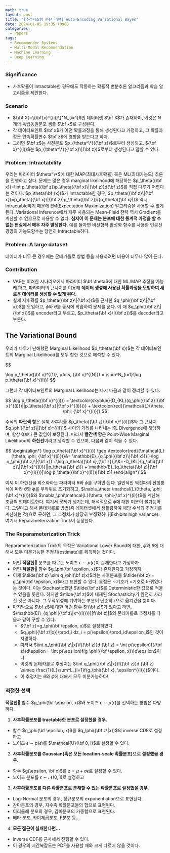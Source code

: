 ```yaml
---
math: true
layout: post
title: "[추천시스템 논문 리뷰] Auto-Encoding Variational Bayes"
date: 2024-01-05 19:35 +0900
categories:
  - Papers
tags:
  - Recommender Systems
  - Multi-Modal Recommendation
  - Machine Learning
  - Deep Learning
---
```


### Significance

- 사후확률이 Intractable한 경우에도 작동하는 확률적 변분추론 알고리즘과 학습 알고리즘을 제안한다.

### Scenario

- ${\bf X}=\{\bf{x}^{(i)}\}^N_{i=1}$인 데이터셋 $\bf X$가 존재하며, 이것은 $N$개의 독립동일분포 샘플 $\bf x$로 구성된다.
- 각 데이터포인트 $\bf x$가 어떤 확률과정을 통해 생성된다고 가정하고, 그 확률과정은 연속확률변수 $\bf z$에 영향을 받는다고 하자.
- 그러면 $\bf z$는 사전분포 $p_{\theta^\*}({\bf z})$로부터 생성되고, ${\bf x}^{(i)}$는 $p_{\theta^\*}({\bf x}\|{\bf z})$로부터 생성된다고 말할 수 있다.

### Problem: Intractability

우리는 파라미터 $\theta^\*$에 대한 MAP(최대사후확률) 혹은 ML(최대가능도) 추론을 진행하고 싶다. 문제는 많은 경우 marginal likelihood에 해당하는 $p_\theta({\bf x})=\int p_\theta({\bf z})p_\theta({\bf x}\|{\bf z})d{\bf z}$를 직접 다루기 어렵다는 것이다. $p_\theta(\bf {x})$가 Intractable한 경우, $p_\theta({\bf z}\|{\bf x})=p_\theta({\bf x}\|{\bf z})p_\theta({\bf z})/{p_\theta({\bf x})}$ 역시 Intractable하기 때문에 EM(Expectation Maximization) 알고리즘을 사용할 수 없게 된다. Variational Inference에서 자주 사용되는 Mean-Field 전략 역시 Gradient를 계산할 수 없으므로 사용할 수 없다. **심지어 이 문제는 분포에 대한 통계적 가정을 할 수 없는 현실에서 매우 자주 발생한다.** 예를 들자면 비선형적 활성화 함수를 사용한 인공신경망의 가능도함수는 당연히 Intractable하다.

### Problem: A large dataset

데이터가 너무 큰 경우에는 몬테카를로 방법 등을 사용하려면 비용이 너무나 많이 든다.

### Contribution

- VAE는 이러한 시나리오에서 파라미터 $\bf \theta$에 대한 ML/MAP 추정을 가능케 하고, 파라미터의 근사치를 이용해 **데이터 생성에 사용된 확률과정을 모방하여 새로운 데이터를 생성할 수 있게 된다.**
- 실제 사후확률 $p_\theta({\bf z}\|{\bf x})$를 근사한 $q_\phi({\bf z}\|{\bf x})$를 도입하고, $\phi$와 $\theta$를 동시에 학습하여 문제를 푼다. 이 때 $q_\phi({\bf z}\|{\bf x})$를 encoder라고 부르고, $p_\theta({\bf x}\|{\bf z})$를 decoder라고 부른다.

## The Variational Bound

우리가 다루기 난해했던 Marginal Likelihood $p_\theta({\bf x})$는 각 데이터포인트의 Marginal Likelihood를 모두 합한 것으로 해석할 수 있다. 

$$

\log p_\theta({\bf x}^{(1)}, \dots, {\bf x}^{(N)}) = \sum^N_{i=1}\log p_\theta({\bf x}^{(i)})
$$

그런데 각 데이터포인트의 Marginal Likelihood는 다시 다음과 같이 정리할 수 있다.

$$
\log p_\theta({\bf x}^{(i)}) = \textcolor{skyblue}{D_{KL}(q_\phi({\bf z}|{\bf x}^{(i)})||p_\theta({\bf z}|{\bf x}^{(i)}))} + \textcolor{red}{\mathcal{L}(\theta, \phi; {\bf x}^{(i)})}
$$

수식의 **파란색 항**은 실제 사후확률 $p_\theta({\bf z}\|{\bf x}^{(i)})$와 그 근사치 $q_\phi({\bf z}\|{\bf x}^{(i)})$ 사이의 거리를 나타내는 KL Divergence에 해당하며, 항상 0보다 큰 값임이 보장된다. 따라서 **빨간색 항**은 Point-Wise Marginal Likelihood의 **하한선**이라고 생각할 수 있으며, 다음과 같이 적을 수 있다.

$$
\begin{align*}
\log p_\theta({\bf x}^{(i)}) \geq \textcolor{red}{\mathcal{L}(\theta, \phi; {\bf x}^{(i)})}&= \mathbb{E}_{q_\phi({\bf z}\|{\bf x})}[-\log q_\phi({\bf z}\|{\bf x}) +\log p_\theta({\bf x},{\bf z})]\\&=-D_{KL}(q_\phi({\bf z}\|{\bf x}^{(i)})||p_\theta({\bf z})) + \mathbb{E}_{q_\theta({\bf z}|{\bf x}^{(i)})}[\log p_\theta({\bf x}^{(i)})|{\bf z}]
\end{align*}
$$

이제 이 하한선을 최소화하는 파라미터 $\theta$와 $\phi$를 구하면 된다. 일반적인 역전파의 진행방식에 따라 $\theta$와 $\phi$를 무작위로 초기화하고, $\nabla_\theta \mathcal{L}(\theta, \phi;{\bf x}^{(i)})$와 $\nabla_\phi\mathcal{L}(\theta, \phi;{\bf x}^{(i)})$를 계산해 조금씩 업데이트한다. 여기서 문제가 생기는데,  해석적으로 $\phi$에 대한 미분이 불가능하다. 그렇다고 해서 몬테카를로 방법(즉 데이터셋에서 샘플링하여 해당 수식의 추정치를 계산하는 것)으로 구하면, 그 추정치가 상당히 부정확하다(Exhibits high variance). 여기서 Reparameterization Trick이 등장한다. 

### The Reparameterization Trick

Reparameterization Trick의 목적은 Variational Lower Bound에 대한, $\phi$와 $\theta$에 대해서 모두 미분가능한 추정치(estimate)를 획득하는 것이다.

- 어떤 **적절한🤔** 분포를 따르는 노이즈 $\epsilon \sim p(\epsilon)$이 존재한다고 가정하자.
- 어떤 **적절한🤔** 함수 $g_\phi(\bf \epsilon, x)$가 존재한다고 가정하자.
- 이제 $\tilde{\bf z} \sim q_\phi(\bf z|x)$라는 사후분포를 $\tilde{\bf z} = g_\phi(\bf \epsilon, x)$라고 표현할 수 있다.
요점은 $\sim$기호가 $=$기호로 바뀌었다는 것이다. 이는 Stochastic했던 $\tilde{\bf z}$를 Deterministic한 값으로 적을 수 있음을 뜻한다. 하지만 $\tilde{\bf z}$에 내재된 Stochasticity가 완전히 사라진 것은 아니다. 그 무작위성에 기여하는 부분이 단순히 $\epsilon$으로 옮겨갔을 뿐이다.
- 마지막으로 $\bf z$에 대한 어떤 함수 $f(\bf z)$가 있다고 하면, $\mathbb{E}\_{q_\phi({\bf z\|x^{(i)}})}[f(\bf z)]$의 몬테카를로 추정치를 다음과 같이 구할 수 있다.
    - ${\bf z}=g_\phi(\bf \epsilon, x)$로 설정하였다.
    - $q_\phi({\bf z\|x})\prod_i dz_i = p(\epsilon)\prod_id\epsilon_i$인 것이 자명하다.
    - 따라서 $\int q_\phi({\bf z\|x})f({\bf z})d {\bf z} = \int p(\epsilon)f({\bf z})d\epsilon = \int p(\epsilon)f(g_\phi({\bf \epsilon, x}))d\epsilon$이다.
    - 이것의 몬테카를로 추정치는 $\int q_\phi({\bf z\|x})f({\bf z})d {\bf z} \simeq \frac{1}{L}\sum^L_{l=1}f(g_\phi({\bf x}, \epsilon^{(l)}))$이다.
    - 이 추정치는 $\theta$와 $\phi$에 대해서 모두 미분가능하다!

### 적절한 선택

**적절한🤔** 함수 $g_\phi(\bf \epsilon, x)$와 노이즈 $\epsilon \sim p(\epsilon)$를 선택하는 방법은 다양하다.

1. **사후확률분포를 tractable한 분포로 설정했을 경우.**
- 함수 $g_\phi(\bf \epsilon, x)$를 $q_\phi({\bf z\|x})$의 inverse CDF로 설정하고
- 노이즈 $\epsilon \sim p(\epsilon)$를 $\mathcal{U}(\bf 0, I)$로 설정할 수 있다.
2. **사후확률분포를 Gaussian(혹은 모든 location-scale 확률분포)으로 설정했을 경우.**
- 함수 $g(\epsilon, \bf x)$를  $z=\mu+\sigma\epsilon$로 설정할 수 있다.
- 노이즈 분포를 $\epsilon \sim \mathcal{N}(0, 1)$로 설정하고
3. **사후확률분포를 다른 확률분포로 분해할 수 있는 확률분포로 설정했을 경우.**
- Log-Normal 분포의 경우, 정규분포의 exponentiation으로 표현된다.
- 감마분포의 경우, 지수족 확률분포들의 합으로 표현된다.
- 디리클레 분포의 경우, 감마분포의 가중합으로 표현된다.
- 베타 분포, 카이제곱분포, F분포 등…
4. **모든 접근이 실패한다면…**
- inverse CDF를 근사해서 진행할 수 있다.
- 이 경우의 시간복잡도는 PDF를 사용할 때와 크게 다르지 않을 것이다.